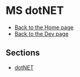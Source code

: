 # MS dotNET

- [Back to the Home page](../../README.md)
- [Back to the Dev page](../README.md)

## Sections
- [dotNET](dotNET/README.md)
